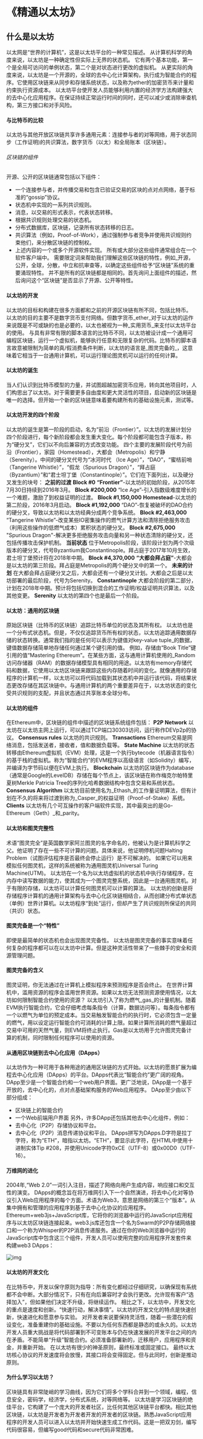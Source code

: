 # 《精通以太坊》
## 什么是以太坊
以太网是“世界的计算机”，这是以太坊平台的一种常见描述。
从计算机科学的角度来说，以太坊是一种确定性但实际上无界的状态机。
它有两个基本功能，第一个是全局可访问的单例状态，第二个是对状态进行更改的虚拟机。
从更实际的角度来说，以太坊是一个开源的，全球的去中心化计算架构，执行成为智能合约的程序。它使用区块链来从同步和存储系统状态，以及称为ether的加密货币来计量和约束执行资源成本。
以太坊平台使开发人员能够利用内置的经济学方法构建强大的去中心化应用程序。在保证持续正常运行时间的同时，还可以减少或消除审查机构，第三方接口和对手风险。
#### 与比特币的比较
以太坊与其他开放区块链共享许多通用元素：连接参与者的对等网络，用于状态同步（工作证明)的共识算法，数字货币（以太）和全局账本（区块链）。
###### 区块链的组件
开源、公开的区块链通常包括以下组件：
* 一个连接参与者，并传播交易和包含已验证交易的区块的点对点网络，基于标准的“gossip”协议。
* 状态机中实现的一系列共识规则。
* 消息，以交易的形式表示，代表状态转移。
* 根据共识规则处理交易的状态机。
* 分布式数据库，区块链，记录所有状态转移的日志。
* 共识算法（例如，Proof-of-Work），通过强制参与者竞争并使用共识规则约束他们，来分散区块链的控制权。
* 上述内容的一个或多个开源软件实现。
所有或大部分这些组件通常组合在一个软件客户端中。
需要限定词来帮助我们理解这些区块链的特性，例如_开源，公开，全球，分散，中立和抗审查等，以确定这些组件给予“区块链”系统的重要涌现特性。
并不是所有的区块链都是相同的。首先询问上面组件的描述，然后询问这个“区块链”是否显示了开源、公开等特性。
#### 以太坊的开发
以太坊的目标和构建在很多方面都和之前的开源区块链有所不同，包括比特币。
以太坊的目的主要不是数字货币支付网络。但数字货币_ether_对于以太坊的运作来说既是不可或缺的也是必要的，以太也被视为一种_实用货币_来支付以太坊平台的使用。
与具有非常有限的脚本语言的比特币不同，以太坊被设计成一个通用可编程区块链，运行一个虚拟机，能够执行任意和无限复杂的代码。比特币的脚本语言故意被限制为简单的真/假消费条件判断，以太坊的语言是_图灵完备的_，这意味着它相当于一台通用计算机，可以运行理论图灵机可以运行的任何计算。
#### 以太坊的诞生
当人们认识到比特币模型的力量，并试图超越加密货币应用，转向其他项目时，人们构思出了以太坊。对于需要更多自由度和更大灵活性的项目，启动新的区块链是唯一的选择。但开始一个新的区块链意味着要构建所有的基础设施元素，测试等。
#### 以太坊开发的四个阶段
以太坊的诞生是第一阶段的启动，名为“前沿（Frontier）”。以太坊的发展计划分四个阶段进行，每个新阶段都会发生重大变化。每个阶段都可能包含子版本，称为“硬分叉”，它们以不向后兼容的方式改变功能。
四个主要的发展阶段代号为前沿（Frontier），家园（Homestead），大都会（Metropolis）和宁静（Serenity）。中间的硬分叉代号为“冰河时代 （Ice Age）”，“DAO”，“蜜桔前哨（Tangerine Whistle）”，“假龙（Spurious Dragon）”，“拜占庭（Byzantium）”和“君士坦丁堡（Constantinople）”。它们在下面列出，以及硬分叉发生的块号：
**之前的过渡**
**Block #0**
**“Frontier”**-以太坊的初始阶段，从2015年7月30日持续到2016年3月。
**Block #200,000**
“Ice Age”-引入指数级难度增长的一个难题，激励了到权益证明的过渡。
**Block #1,150,000**
**Homestead**-以太坊的第二阶段，2016年3月启动。
**Block #1,192,000**
“DAO”-恢复被破坏的DAO合约的硬分叉，导致以太坊和以太坊经典分成两个竞争系统。
**Block #2,463,000**
“Tangerine Whistle”-改变某些IO密集操作的燃气计算方法和清除拒绝服务攻击（利用这些操作的低燃气成本）累积状态的硬分叉。
**Block #2,675,000**
"Spurious Dragon"-解决更多拒绝服务攻击向量和另一种状态清除的硬分叉，还包括传播攻击保护机制。
**当前状态**
位于Metropolis阶段，该阶段计划为两个次级版本的硬分叉，代号Byzantium我Constantinople。拜占庭于2017年10月生效，君士坦丁堡预计将在2018年中期。
**Block #4,370,000**
**“大都会拜占庭”**-大都会是以太坊的第三阶段。拜占庭是Metropolis的两个硬分叉中的第一个。
**未来的计划**
在大都会拜占庭硬分叉之后，大都会还有一个硬分叉计划。大都会之后是以太坊部署的最后阶段，代号为Serenity。
**Constantinople**
大都会阶段的第二部分，计划在2018年中期。预计将包括切换到混合的工作证明/权益证明共识算法，以及其他变更。
**Serenity**
以太坊的第四个也是最后一个阶段。
#### 以太坊：通用的区块链
原始区块链（比特币的区块链）追踪比特币单位的状态及其所有权。
以太坊也是一个分布式状态机。但是，不仅仅追踪货币所有权的状态，以太坊追踪通用数据存储的状态转换。通常我们指的是任何可以表示为键值对key-value tuple_的数据，键值数据存储简单地存储任何通过某个键引用的值。
例如，存储由“Book Title”键引用的值“Mastering Ethereum”。在某些方面，这与通用计算机使用的_Random访问存储器（RAM）的数据存储模型具有相同的用途。以太坊有memory存储代码和数据，它使用以太坊区块链来跟踪这些内存随着时间的变化。就像通用的存储程序的计算机一样，以太坊可以将代码加载到其状态机中并运行该代码，将结果状态更改存储在其区块链中。与通用计算机的两个重要差异在于，以太坊状态的变化受共识规则的支配，并且状态通过共享账本全球分布。
#### 以太坊的组件
在Ethereum中，区块链的组件中描述的区块链系统组件包括：
**P2P Network**
以太坊在以太坊主网上运行，可以通过TCP端口30303访问，运行称作DEVp2p的协议。
**Consensus rules**
以太坊的共识规则。
**Transactions**
Ethereum交易是网络消息，包括发送者，接收者，值和数据负载等。
**State Machine**
以太坊的状态转移由Ethereum虚拟机（EVM）处理，这是一个执行bytecode（机器语言指令）的基于栈的虚拟机。称为“智能合约”的EVM程序以高级语言（如Solidity）编写，并编译为字节码以便在EVM上执行。
**Blockchain**
以太坊的区块链作为database（通常是Google的LeveIDB）存储在每个节点上，该区块链在称作梅克尔帕特里夏树Merkle Patricia Tree的序列化哈希数据结构中包含交易和系统状态。
**Consensus Algorithm**
以太坊目前使用名为_Ethash_的工作量证明算法，但有计划在不久的将来将过渡到称为_Casper_的权益证明（Proof-of-Stake）系统。
**Clients**
以太坊有几个可互操作的客户端软件实现，其中最突出的是Go-Ethereum（Geth）_和_parity。
#### 以太坊和图灵完整性
术语“图灵完全”是英国数学家阿兰图灵的名字命名的，他被认为是计算机科学之父。他证明了存在一些不可计算的问题。具体来说，他证明停机问题Halting Problem（试图评估程序是否最终会停止运行）是不可解决的。
如果它可以用来模拟任何图灵机，这样的系统被称为通用图灵机Universal Turing Machine(UTM)。
以太坊在一个名为以太坊虚拟机的状态机中执行存储程序，在内存中读写数据的能力，使其成为一个图灵完整系统，因此是一台通用图灵机。对于有限的存储，以太坊可以计算任何图灵机可以计算的算法。
以太坊的创新是将存储程序计算机的通用计算架构与去中心化区块链相结合，从而创建分布式单状态（单例）世界计算机。以太坊程序“到处”运行，但却产生了共识规则所保证的共同（共识）状态。
#### 图灵完备是一个“特性”
即使是最简单的状态机也会出现图灵完备性。
以太坊是图灵完备的事实意味着任何复杂的程序都可以在以太坊中计算。但是这种灵活性带来了一些棘手的安全和资源管理问题。
#### 图灵完备的含义
图灵证明，你无法通过在计算机上模拟程序来预测程序是否会终止。
在世界计算机中，滥用资源的程序会滥用世界资源。如果以太坊无法预测资源使用情况，以太坊如何限制智能合约使用的资源？
以太坊引入了称为燃气_gas_的计量机制。随着EVM执行智能合约，它会仔细考虑每条指令（计算，数据访问等）。每条指令都有一个以燃气为单位的预定成本。当交易触发智能合约的执行时，它必须包含一定量的燃气，用以设定运行智能合约可消耗的计算上限。如果计算所消耗的燃气量超过交易中可用的天然气量，则EVM将终止执行。Gas是以太坊用于允许图灵完备计算的机制，同时限制任何程序可以使用的资源。
#### 从通用区块链到去中心化应用（DApps）
以太坊作为一种可用于各种用途的通用区块链的方式开始。以太坊的愿景扩展为编程去中心化应用（DApps）的平台。DApps代表比“智能合约”更广阔的视角。DApp至少是一个智能合约和一个web用户界面。更广泛地说，DApp是一个基于开放的，去中心化的，点对点基础架构服务的Web应用程序。
DApp至少由以下部分组成：
* 区块链上的智能合约
* 一个Web前端用户界面
另外，许多DApp还包括其他去中心化组件，例如：
* 去中心化（P2P）存储协议和平台。
* 去中心化（P2P）消息传递协议和平台。
DApps拼写为DApps.D字符是拉丁字符，称为“ETH”，暗指以太坊。“ETH”，要显示此字符，在HTML中使用十进制实体Tip #208，并使用Unicode字符0xCE（UTF-8）或0x00D0（UTF-16）。
#### 万维网的进化
2004年,“Web 2.0”一词引入注目，描述了网络向用户生成内容，响应接口和交互性的演变。
DApps的概念旨在将万维网引入下一个自然演进，将去中心化对等协议引入Web应用程序的每个方面。术语为Web3，意思是网络的第三个“版本”。从集中拥有和管理的应用程序到基于去中心化协议的应用程序。
Ethereum+web3js+JavaScript库，它将你的浏览器中运行的JavaScript应用程序与以太坊区块链连接起来。web3.js库还包含一个名为Swarm的P2P存储网络接口和一个称为Whisper的P2P消息传递服务。通过在你的Web浏览器中运行的JavaScript库中包含这三个组件，开发人员可以使用完整的应用程序开发套件来构建web3 DApps：

![img](https://github.com/noicannot/DigitalAssetsLab/blob/main/Blockchain/tanglu/Ethereum/WEB3.jpg)

#### 以太坊的开发文化
在比特币中，开发以保守原则为指导：所有变化都经过仔细研究，以确保现有系统都不会中断。大部分情况下，只有在向后兼容时才会执行更改。允许现有客户“选择加入”，但如果他们决定不升级，将继续运作。
相比之下，以太坊中，开发文化的重点是速度和创新。“快速行动，解决事情”。以太坊的开发文化的特点是快速创新，快速进化和愿意参与实验。
对开发者来说要保持灵活性，随着一些潜在的假设变化，准备重建你的基础设施。不要以为任何东西都是静态的或永久的。以太坊开发人员重大挑战是将代码部署到不可变账本与仍在快速发展的开发平台之间的内在矛盾。不能简单“升级”智能合约。必须准备部署新的，迁移用户，应用程序和资金，并重新开始。
在以太坊有很少的神圣原则，最终标准或固定接口。
最终以太坊核心协议的开发速度将会放慢，其接口将会变得固定。但与此同时，创新是推动原则。
#### 为什么学习以太坊？
区块链具有非常陡峭的学习曲线，因为它们将多个学科合并到一个领域，编程，信息安全，密码学，经济学，分布式系统，对等网络等。
以太坊是学习区块链的绝佳平台，它构建了一个庞大的开发者社区，比任何其他区块链平台都快。相比其他区块链，以太坊是开发者为开发者开发的开发者的区块链。熟悉JavaScript应用程序的开发人员可以进入以太坊并开始快速生成工作代码。这是一把双刃剑，编写代码很容易，但编写good代码和secure代码非常困难。
